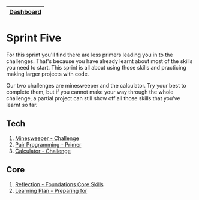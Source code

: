 [Dashboard](../README.md)|
---|

# Sprint Five

For this sprint you'll find there are less primers leading you in to the challenges. That's because you have already learnt about most of the skills you need to start. This sprint is all about using those skills and practicing making larger projects with code.

 Our two challenges are minesweeper and the calculator. Try your best to complete them, but if you cannot make your way through the whole challenge, a partial project can still show off all those skills that you've learnt so far.

## Tech

1. [Minesweeper - Challenge](js-minesweeper.md)
2. [Pair Programming - Primer](pair-programming.md)
3. [Calculator - Challenge](js-calculator.md)

## Core 

1. [Reflection - Foundations Core Skills](core-sprint5-reflection.md)
2. [Learning Plan - Preparing for ](core-learning-plans.md)
